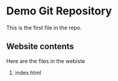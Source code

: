# Demo Git Repository

This is the first file in the repo.

## Website contents

Here are the files in the webiste


1. index.html

